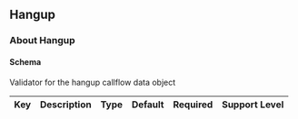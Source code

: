 ## Hangup

### About Hangup

#### Schema

Validator for the hangup callflow data object



Key | Description | Type | Default | Required | Support Level
--- | ----------- | ---- | ------- | -------- | -------------



